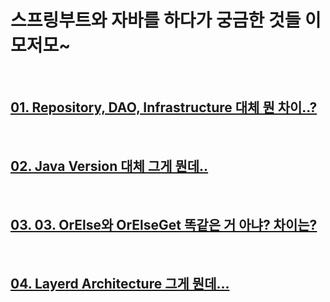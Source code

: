 # 스프링부트와 자바를 하다가 궁금한 것들 이모저모~

</br>

## [01. Repository, DAO, Infrastructure 대체 뭔 차이..?](./doc/section01.md)

</br>

## [02. Java Version 대체 그게 뭔데..](./doc/section02.md)

</br>

## [03. 03. OrElse와 OrElseGet 똑같은 거 아냐? 차이는?](./doc/section03.md)

</br>

## [04. Layerd Architecture 그게 뭔데...](./doc/section04.md)
